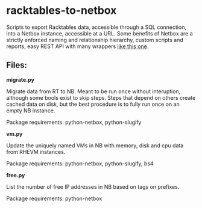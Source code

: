 # racktables-to-netbox

Scripts to export Racktables data, accessible through a SQL connection, into a Netbox instance, accessible at a URL.
Some benefits of Netbox are a strictly enforced naming and relationship hierarchy, custom scripts and reports, easy REST API with many wrappers [like this one](https://github.com/jagter/python-netbox).

## Files:
**migrate.py**

Migrate data from RT to NB. Meant to be run once without interuption, although some bools exist to skip steps.
Steps that depend on others create cached data on disk, but the best procedure is to fully run once on an empty NB instance.

Package requirements: python-netbox, python-slugify

**vm.py**

Update the uniquely named VMs in NB with memory, disk and cpu data from RHEVM instances.

Package requirements: python-netbox, python-slugify, bs4

**free.py**

List the number of free IP addresses in NB based on tags on prefixes.

Package requirements: python-netbox

